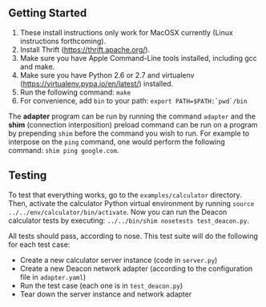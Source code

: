 
Getting Started
---
1. These install instructions only work for MacOSX currently (Linux instructions forthcoming). 
2. Install Thrift (https://thrift.apache.org/). 
3. Make sure you have Apple Command-Line tools installed, including gcc and make.
4. Make sure you have Python 2.6 or 2.7 and virtualenv (https://virtualenv.pypa.io/en/latest/) installed. 
5. Run the following command: ```make```
6. For convenience, add ``bin`` to your path: ```export PATH=$PATH:`pwd`/bin```

The **adapter** program can be run by running the command ```adapter``` and the **shim** (connection interposition) preload command can be run on a program by prepending ``shim`` before the command you wish to run. For example to interpose on the ``ping`` command, one would perform the following command: ```shim ping google.com```.

Testing
---

To test that everything works, go to the ``examples/calculator`` directory. Then, activate the calculator Python virtual environment by running ``source ../../env/calculator/bin/activate``. Now you can run the Deacon calculator tests by executing: ``../../bin/shim nosetests test_deacon.py``.

All tests should pass, according to nose. This test suite will do the following for each test case:
 * Create a new calculator server instance (code in ``server.py``)
 * Create a new Deacon network adapter (according to the configuration file in ``adapter.yaml``)
 * Run the test case (each one is in ``test_deacon.py``)
 * Tear down the server instance and network adapter

